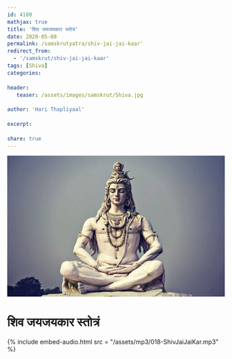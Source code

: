 ```yaml
---    
id: 4100    
mathjax: true    
title: 'शिव जयजयकार स्तोत्रं'    
date: 2020-05-08    
permalink: /samskrutyatra/shiv-jai-jai-kaar'
redirect_from: 
  - '/samskrut/shiv-jai-jai-kaar'
tags: [Shiva]    
categories:    
    
header:    
   teaser: /assets/images/samskrut/Shiva.jpg    
    
author: 'Hari Thapliyaal'    
    
excerpt:    
    
share: true    
---    
```

    
![](/assets/images/samskrut/Shiva.jpg)    
    
# शिव जयजयकार स्तोत्रं    
    
{% include embed-audio.html src = "/assets/mp3/018-ShivJaiJaiKar.mp3" %}     
    

